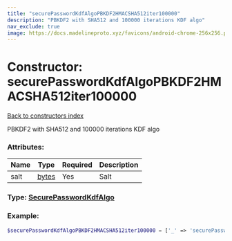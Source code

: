 ```yaml
---
title: "securePasswordKdfAlgoPBKDF2HMACSHA512iter100000"
description: "PBKDF2 with SHA512 and 100000 iterations KDF algo"
nav_exclude: true
image: https://docs.madelineproto.xyz/favicons/android-chrome-256x256.png
---
```

# Constructor: securePasswordKdfAlgoPBKDF2HMACSHA512iter100000  
[Back to constructors index](/API_docs/constructors/index.md)



PBKDF2 with SHA512 and 100000 iterations KDF algo

### Attributes:

| Name     |    Type       | Required | Description |
|----------|---------------|----------|-------------|
|salt|[bytes](/API_docs/types/bytes.md) | Yes|Salt|



### Type: [SecurePasswordKdfAlgo](/API_docs/types/SecurePasswordKdfAlgo.md)


### Example:

```php
$securePasswordKdfAlgoPBKDF2HMACSHA512iter100000 = ['_' => 'securePasswordKdfAlgoPBKDF2HMACSHA512iter100000', 'salt' => 'bytes'];
```  

